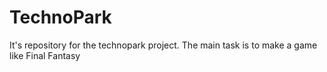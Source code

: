 # TechnoPark
It's repository for the technopark project. The main task is to make a game like Final Fantasy
